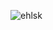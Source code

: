 ![ehlsk](https://user-images.githubusercontent.com/62370144/135243876-04681569-81cf-443e-a5e4-2398aa951530.png)
